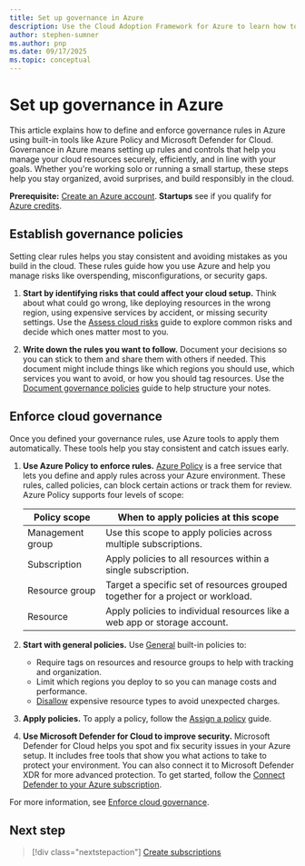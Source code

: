 ```yaml
---
title: Set up governance in Azure
description: Use the Cloud Adoption Framework for Azure to learn how to govern your Azure environment.
author: stephen-sumner
ms.author: pnp
ms.date: 09/17/2025
ms.topic: conceptual
---
```


# Set up governance in Azure

This article explains how to define and enforce governance rules in Azure using built-in tools like Azure Policy and Microsoft Defender for Cloud. Governance in Azure means setting up rules and controls that help you manage your cloud resources securely, efficiently, and in line with your goals. Whether you're working solo or running a small startup, these steps help you stay organized, avoid surprises, and build responsibly in the cloud.

**Prerequisite:** [Create an Azure account](https://azure.microsoft.com/pricing/purchase-options/azure-account?cid=msft_learn). **Startups** see if you qualify for [Azure credits](https://www.microsoft.com/startups).

## Establish governance policies

Setting clear rules helps you stay consistent and avoiding mistakes as you build in the cloud. These rules guide how you use Azure and help you manage risks like overspending, misconfigurations, or security gaps.

1. **Start by identifying risks that could affect your cloud setup.** Think about what could go wrong, like deploying resources in the wrong region, using expensive services by accident, or missing security settings. Use the [Assess cloud risks](/azure/cloud-adoption-framework/govern/assess-cloud-risks) guide to explore common risks and decide which ones matter most to you.

2. **Write down the rules you want to follow.** Document your decisions so you can stick to them and share them with others if needed. This document might include things like which regions you should use, which services you want to avoid, or how you should tag resources. Use the [Document governance policies](/azure/cloud-adoption-framework/govern/document-cloud-governance-policies) guide to help structure your notes.

## Enforce cloud governance

Once you defined your governance rules, use Azure tools to apply them automatically. These tools help you stay consistent and catch issues early.

1. **Use Azure Policy to enforce rules.** [Azure Policy](/azure/governance/policy/overview) is a free service that lets you define and apply rules across your Azure environment. These rules, called policies, can block certain actions or track them for review. Azure Policy supports four levels of scope:

    | Policy scope | When to apply policies at this scope |
    | --- | --- |
    | Management group | Use this scope to apply policies across multiple subscriptions. |
    | Subscription | Apply policies to all resources within a single subscription. |
    | Resource group | Target a specific set of resources grouped together for a project or workload. |
    | Resource | Apply policies to individual resources like a web app or storage account. |

2. **Start with general policies.** Use [General](/azure/governance/policy/samples/built-in-policies?context=%2Fazure%2Fgovernance%2Fpolicy%2Fcontext%2Fpolicy-context#general) built-in policies to:

    - Require tags on resources and resource groups to help with tracking and organization.
    - Limit which regions you deploy to so you can manage costs and performance.
    - [Disallow](/azure/governance/policy/tutorials/disallowed-resources) expensive resource types to avoid unexpected charges.

3. **Apply policies.** To apply a policy, follow the [Assign a policy](/azure/governance/policy/assign-policy-portal) guide.

4. **Use Microsoft Defender for Cloud to improve security.** Microsoft Defender for Cloud helps you spot and fix security issues in your Azure setup. It includes free tools that show you what actions to take to protect your environment. You can also connect it to Microsoft Defender XDR for more advanced protection. To get started, follow the [Connect Defender to your Azure subscription](/azure/defender-for-cloud/connect-azure-subscription).

For more information, see [Enforce cloud governance](/azure/cloud-adoption-framework/govern/enforce-cloud-governance-policies).

## Next step

> [!div class="nextstepaction"]
> [Create subscriptions](../azure-best-practices/initial-subscriptions.md)
